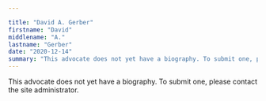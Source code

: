 ```yaml
---

title: "David A. Gerber"
firstname: "David"
middlename: "A."
lastname: "Gerber"
date: "2020-12-14"
summary: "This advocate does not yet have a biography. To submit one, please contact the site administrator."
---
```

This advocate does not yet have a biography. To submit one, please contact the site administrator.


